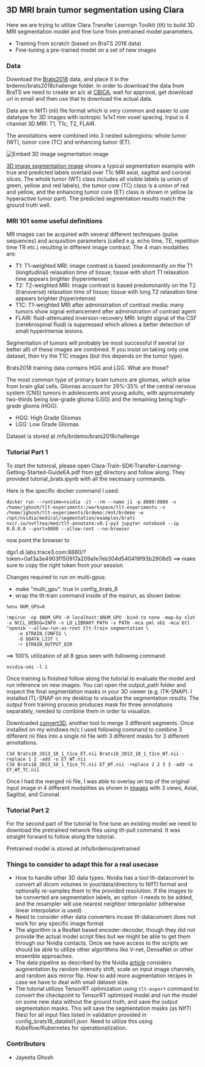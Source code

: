 ## 3D MRI brain tumor segmentation using Clara ##
Here we are trying to utilize Clara Transfer Learnign Toolkit (tlt) to build 3D MRI segmentation model and fine tune from pretrained model parameters. 

* Training from scratch (based on BraTS 2018 data)
* Fine-tuning a pre-trained model on a set of new images

### Data ###
Download the [Brats2018](https://www.med.upenn.edu/sbia/brats2018/registration.html) data, and place it in the brdemo/brats2018challenge folder. In order to download the data from BraTS we need to create an a/c at [CBICA](ipp.cbica.upenn.edu), wait for approval, get download url in email and then use that to download the actual data.

Data are in NifTi (nii) file format which is very common and easier to use datatype for 3D images with isotropic 1x1x1 mm voxel spacing. Input is 4 channel 3D MRI: T1, T1c, T2, FLAIR. 

The annotations were combined into 3 nested subregions: whole tumor (WT), tumor core (TC) and enhancing tumor (ET). 

![Embed 3D image segmentation image](https://bitbucket.org/Trace3/poc_dgx-1/src/master/Medical-Imaging-Clara/brain_tumor_mri_segmentation/Ref/annotations.jpg)

[3D image segmentation image](https://bitbucket.org/Trace3/poc_dgx-1/src/master/Medical-Imaging-Clara/brain_tumor_mri_segmentation/Ref/annotations.jpg) shows a typical segmentation example with true and predicted labels overlaid over T1c MRI axial, sagittal and coronal slices. The whole tumor (WT) class includes all visible labels (a union of green, yellow and red labels), the tumor core (TC) class is a union of red and yellow, and the enhancing tumor core (ET) class is shown in yellow (a hyperactive tumor part). The predicted segmentation results match the ground truth well.



### MRI 101 some useful definitions ###

MR images can be acquired with several different techniques (pulse sequences) and acquisition parameters (called e.g. echo time, TE, repetition time TR etc.)
resulting in different image contrast. The 4 main modalities are:

* T1: T1-weighted MRI: image contrast is based predominantly on the T1 (longitudinal) relaxation time of tissue; tissue with short T1 relaxation time appears brighter (hyperintense)
* T2: T2-weighted MRI: image contrast is based predominantly on the T2 (transverse) relaxation time of tissue; tissue with long T2 relaxation time appears brighter (hyperintense)
* T1C: T1-weighted MRI after administration of contrast media: many tumors show signal enhancement after administration of contrast agent
* FLAIR: fluid-attenuated inversion-recovery MRI: bright signal of the CSF (cerebrospinal fluid) is suppressed which allows a better detection of small hyperintense lesions.

Segmentation of tumors will probably be most successful if several (or better all) of these images are combined. If you insist on taking only one dataset, then try the T1C images (but this depends on the tumor type).

Brats2018 training data contains HGG and LGG. What are those?

The most common type of primary brain tumors are gliomas, which arise from brain glial cells. Gliomas account for 29%-35% of the central nervous system 
(CNS) tumors in adolescents and young adults, with approximately two-thirds being low-grade glioma (LGG) and the remaining being high-grade glioma (HGG).

* HGG: High Grade Gliomas
* LGG: Low Grade Gliomas

Dataset is stored at /nfs/brdemo/brats2018challenge

### Tutorial Part 1 ###
To start the tutoroal, please open Clara-Train-SDK-Transfer-Learning-Getting-Started-GuideEA.pdf from [ref](https://bitbucket.org/Trace3/poc_dgx-1/src/master/Medical-Imaging-Clara/clara_documentation/?at=master) directory and follow along. They provided tutorial_brats.ipynb with all the necessary commands.

Here is the specific docker command I used:
```
docker run --runtime=nvidia -it --rm --name j1 -p 8880:8880 -v /home/jghosh/tlt-experiments:/workspace/tlt-experiments -v /home/jghosh/tlt-experiments/brdemo:/mnt/brdemo -w /opt/nvidia/medical/segmentation/examples/brats nvcr.io/nvtltea/med/tlt-annotate:v0.1-py3 jupyter notebook --ip 0.0.0.0 --port=8880 --allow-root --no-browser
```

now point the browser to

dgx1.di.labs.trace3.com:8880/?token=0af3a3e4903f150917a209a1e7eb304d540419f93b2908d5 ==> make sure to copy the right token from your session

Changes required to run on multi-gpus:

* make "multi_gpu": true in config_brats_8
* wrap the tlt-train command inside of the mpirun, as shown below:
```
%env NUM_GPU=8

!mpirun -np $NUM_GPU -H localhost:$NUM_GPU -bind-to none -map-by slot -x NCCL_DEBUG=INFO -x LD_LIBRARY_PATH -x PATH -mca pml ob1 -mca btl ^openib --allow-run-as-root tlt-train segmentation \
    -e $TRAIN_CONFIG \
    -d $DATA_LIST \
    -r $TRAIN_OUTPUT_DIR
``` 
==> 100% utilization of all 8 gpus seen with following command:
```
nvidia-smi -l 1
```

Once training is finished follow along the tutorial to evaluate the model and run inference on new images. You can open the output_path folder and inspect the final segmentation masks in your
3D viewer (e.g. ITK-SNAP). I installed ITL-SNAP on my desktop to visualize the segmentation results. The outpul from training process produces mask for three annotations separately, needed to combine them in order to visualize.

Downloaded [convert3D](http://www.itksnap.org/pmwiki/pmwiki.php?n=Convert3D.Convert3D ), another tool to merge 3 different segments. Once installed on my windows m/c I used following command to combine 3 different nii files into a single nii file with 3 different masks for 3 different annotations.
```
C3d Brats18_2013_10_1_t1ce_ET.nii Brats18_2013_10_1_t1ce_WT.nii -replace 1 2 -add -o ET_WT.nii
C3d Brats18_2013_10_1_t1ce_TC.nii ET_WT.nii -replace 2 2 3 3 -add -o ET_WT_TC.nii
```
Once I had the merged nii file, I was able to overlay on top of the original input image in 4 different modalities as shown in [images](https://bitbucket.org/Trace3/poc_dgx-1/src/master/Medical-Imaging-Clara/brain_tumor_mri_segmentation/images/) with 3 views, Axial, Sagittal, and Coronal.



### Tutorial Part 2 ###
For the second part of the tutorial to fine tune an existing model we need to download the pretrained network files using tlt-pull command. It was straight forward to follow along the tutorial.

Pretrained model is stored at /nfs/brdemo/pretrained

### Things to consider to adapt this for a real usecase ###

* How to handle other 3D data types. Nvidia has a tool tlt-dataconvert to convert all dicom volumes in your/data/directory to NIfTI format and optionally re-samples them to the provided resolution. If the images to be converted are segmentation labels, an option -l needs to be added, and the resampler will use nearest neighbor interpolator (otherwise linear interpolator is used). 
* Need to consider other data converters incase tlt-dataconvert does not work for any specific image format
* The algorithm is a ResNet based encoder-decoder, though they did not provide the actual model script files but we might be able to get them through our Nvidia contacts. Once we have access to the scripts we should be able to utilize other algorithms like V-net, DenseNet or other ensemble approaches.
* The data pipeline as described by the Nvidia [article](https://arxiv.org/abs/1810.11654) considers augmentation by random intensity shift, scale on input image channels, and random axis mirror flip. How to add more augmentation recipes in case we have to deal with small dataset size.  
* The tutorial utilizes TensorRT optimization using `tlt-export` command to convert the checkpoint to TensorRT optimized model and run the model on some new data without the ground truth, and save the output segmentation masks. This will save the segmentation masks (as NIfTI files) for all input files listed in validation provided in config_brats18_datalist1.json. Need to utilize this using Kubeflow/Kubernetes for operationalization. 

### Contributors ###
* Jayeeta Ghosh

